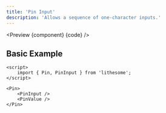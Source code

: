 ```yaml
---
title: 'Pin Input'
description: 'Allows a sequence of one-character inputs.'
---
```


<script>
	import {ComponentAPI, Preview} from '$site/index.ts';
	import {api, component, code} from '$ref/pin';
</script>

<Preview {component} {code} />

## Basic Example

```svelte
<script>
	import { Pin, PinInput } from 'lithesome';
</script>

<Pin>
	<PinInput />
	<PinValue />
</Pin>
```

<ComponentAPI data={api} />
